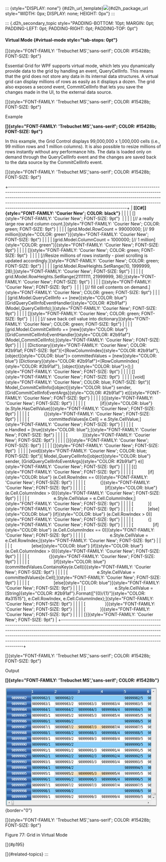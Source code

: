 ::: {style="DISPLAY: none"}
[](ms-xhelp:///?Id=d2h_url_template){#d2h_url_template}![](!package_url!){#d2h_package_url style="WIDTH: 0px; DISPLAY: none; HEIGHT: 0px"}
:::

::: {.d2h_secondary_topic style="PADDING-BOTTOM: 10pt; MARGIN: 0pt; PADDING-LEFT: 0pt; PADDING-RIGHT: 0pt; PADDING-TOP: 0pt"}
#### Virtual Mode {#virtual-mode style="tab-stops: 0pt"}

[]{style="FONT-FAMILY: 'Trebuchet MS','sans-serif'; COLOR: #15428b; FONT-SIZE: 9pt"} 

Essential Grid for WPF supports virtual mode, which lets you dynamically provide data to the grid by handling an event, QueryCellInfo. This means that the grid does not store any data in its internal data structures. A virtual grid can display millions of rows as easily as it displays a dozen. The grid also exposes a second event, CommitCellInfo that lets you save the changes made in the UI, to the external data source.

[]{style="FONT-FAMILY: 'Trebuchet MS','sans-serif'; COLOR: #15428b; FONT-SIZE: 9pt"} 

Example

**[]{style="FONT-FAMILY: 'Trebuchet MS','sans-serif'; COLOR: #15428b; FONT-SIZE: 9pt"}** 

In this example, the Grid Control displays 99,000,000 x 1,000,000 cells (i.e., 99 million rows and 1 million columns). It is also possible to resize millions of rows instantly without any performance hits. The data is loaded only on demand through the QueryCellInfo event and the changes are saved back to the data source by the CommitCellInfo event.

[]{style="FONT-FAMILY: 'Trebuchet MS','sans-serif'; COLOR: #15428b; FONT-SIZE: 9pt"} 

+-----------------------------------------------------------------------------------------------------------------------------------------------------------------------------------------------------------------------------------------------------------------------------------------------------------------------------------------------------------------------------------+
| **[\[C#\]]{style="FONT-FAMILY: 'Courier New'; COLOR: black"}**                                                                                                                                                                                                                                                                                                                    |
|                                                                                                                                                                                                                                                                                                                                                                                   |
| []{style="FONT-FAMILY: 'Courier New'; FONT-SIZE: 9pt"}                                                                                                                                                                                                                                                                                                                            |
|                                                                                                                                                                                                                                                                                                                                                                                   |
| [// a really large row and column count.]{style="FONT-FAMILY: 'Courier New'; COLOR: green; FONT-SIZE: 9pt"}                                                                                                                                                                                                                                                                       |
|                                                                                                                                                                                                                                                                                                                                                                                   |
| [grid.Model.RowCount = 99000000; [// 99 million]{style="COLOR: green"}]{style="FONT-FAMILY: 'Courier New'; FONT-SIZE: 9pt"}                                                                                                                                                                                                                                                       |
|                                                                                                                                                                                                                                                                                                                                                                                   |
| [grid.Model.ColumnCount = 1000000; [// 1 million]{style="COLOR: green"}]{style="FONT-FAMILY: 'Courier New'; FONT-SIZE: 9pt"}                                                                                                                                                                                                                                                      |
|                                                                                                                                                                                                                                                                                                                                                                                   |
| []{style="FONT-FAMILY: 'Courier New'; COLOR: green; FONT-SIZE: 9pt"}                                                                                                                                                                                                                                                                                                              |
|                                                                                                                                                                                                                                                                                                                                                                                   |
| [//Resize millions of rows instantly - pixel scrolling is updated accordingly.]{style="FONT-FAMILY: 'Courier New'; COLOR: green; FONT-SIZE: 9pt"}                                                                                                                                                                                                                                 |
|                                                                                                                                                                                                                                                                                                                                                                                   |
| [grid.Model.RowHeights.SetRange(10, 1999999, 28);]{style="FONT-FAMILY: 'Courier New'; FONT-SIZE: 9pt"}                                                                                                                                                                                                                                                                            |
|                                                                                                                                                                                                                                                                                                                                                                                   |
| [            grid.Model.RowHeights.SetRange(21111111, 21999999, 36);]{style="FONT-FAMILY: 'Courier New'; FONT-SIZE: 9pt"}                                                                                                                                                                                                                                                         |
|                                                                                                                                                                                                                                                                                                                                                                                   |
| []{style="FONT-FAMILY: 'Courier New'; FONT-SIZE: 9pt"}                                                                                                                                                                                                                                                                                                                            |
|                                                                                                                                                                                                                                                                                                                                                                                   |
| [// fill cell contents on demand.]{style="FONT-FAMILY: 'Courier New'; COLOR: green; FONT-SIZE: 9pt"}                                                                                                                                                                                                                                                                              |
|                                                                                                                                                                                                                                                                                                                                                                                   |
| [grid.Model.QueryCellInfo += [new]{style="COLOR: blue"} [GridQueryCellInfoEventHandler]{style="COLOR: #2b91af"}(Model_QueryCellInfo);]{style="FONT-FAMILY: 'Courier New'; FONT-SIZE: 9pt"}                                                                                                                                                                                        |
|                                                                                                                                                                                                                                                                                                                                                                                   |
| []{style="FONT-FAMILY: 'Courier New'; COLOR: green; FONT-SIZE: 9pt"}                                                                                                                                                                                                                                                                                                              |
|                                                                                                                                                                                                                                                                                                                                                                                   |
| [// save back cell value into dictionary]{style="FONT-FAMILY: 'Courier New'; COLOR: green; FONT-SIZE: 9pt"}                                                                                                                                                                                                                                                                       |
|                                                                                                                                                                                                                                                                                                                                                                                   |
| [grid.Model.CommitCellInfo += [new]{style="COLOR: blue"} [GridCommitCellInfoEventHandler]{style="COLOR: #2b91af"}(Model_CommitCellInfo);]{style="FONT-FAMILY: 'Courier New'; FONT-SIZE: 9pt"}                                                                                                                                                                                     |
|                                                                                                                                                                                                                                                                                                                                                                                   |
| [Dictionary]{style="FONT-FAMILY: 'Courier New'; COLOR: #2b91af; FONT-SIZE: 9pt"}[\<[RowColumnIndex]{style="COLOR: #2b91af"}, [object]{style="COLOR: blue"}\> committedValues = [new]{style="COLOR: blue"} [Dictionary]{style="COLOR: #2b91af"}\<[RowColumnIndex]{style="COLOR: #2b91af"}, [object]{style="COLOR: blue"}\>();]{style="FONT-FAMILY: 'Courier New'; FONT-SIZE: 9pt"} |
|                                                                                                                                                                                                                                                                                                                                                                                   |
| []{style="FONT-FAMILY: 'Courier New'; FONT-SIZE: 9pt"}                                                                                                                                                                                                                                                                                                                            |
|                                                                                                                                                                                                                                                                                                                                                                                   |
| [void]{style="FONT-FAMILY: 'Courier New'; COLOR: blue; FONT-SIZE: 9pt"}[ Model_CommitCellInfo([object]{style="COLOR: blue"} sender, [GridCommitCellInfoEventArgs]{style="COLOR: #2b91af"} e)]{style="FONT-FAMILY: 'Courier New'; FONT-SIZE: 9pt"}                                                                                                                                 |
|                                                                                                                                                                                                                                                                                                                                                                                   |
| [{]{style="FONT-FAMILY: 'Courier New'; FONT-SIZE: 9pt"}                                                                                                                                                                                                                                                                                                                           |
|                                                                                                                                                                                                                                                                                                                                                                                   |
| [            [if]{style="COLOR: blue"} (e.Style.HasCellValue)]{style="FONT-FAMILY: 'Courier New'; FONT-SIZE: 9pt"}                                                                                                                                                                                                                                                                |
|                                                                                                                                                                                                                                                                                                                                                                                   |
| [            {]{style="FONT-FAMILY: 'Courier New'; FONT-SIZE: 9pt"}                                                                                                                                                                                                                                                                                                               |
|                                                                                                                                                                                                                                                                                                                                                                                   |
| [                committedValues\[e.Cell\] = e.Style.CellValue;]{style="FONT-FAMILY: 'Courier New'; FONT-SIZE: 9pt"}                                                                                                                                                                                                                                                              |
|                                                                                                                                                                                                                                                                                                                                                                                   |
| [                e.Handled = [true]{style="COLOR: blue"};]{style="FONT-FAMILY: 'Courier New'; FONT-SIZE: 9pt"}                                                                                                                                                                                                                                                                    |
|                                                                                                                                                                                                                                                                                                                                                                                   |
| [            }]{style="FONT-FAMILY: 'Courier New'; FONT-SIZE: 9pt"}                                                                                                                                                                                                                                                                                                               |
|                                                                                                                                                                                                                                                                                                                                                                                   |
| [}]{style="FONT-FAMILY: 'Courier New'; FONT-SIZE: 9pt"}                                                                                                                                                                                                                                                                                                                           |
|                                                                                                                                                                                                                                                                                                                                                                                   |
| []{style="FONT-FAMILY: 'Courier New'; FONT-SIZE: 9pt"}                                                                                                                                                                                                                                                                                                                            |
|                                                                                                                                                                                                                                                                                                                                                                                   |
| [void]{style="FONT-FAMILY: 'Courier New'; COLOR: blue; FONT-SIZE: 9pt"}[ Model_QueryCellInfo([object]{style="COLOR: blue"} sender, [GridQueryCellInfoEventArgs]{style="COLOR: #2b91af"} e)]{style="FONT-FAMILY: 'Courier New'; FONT-SIZE: 9pt"}                                                                                                                                   |
|                                                                                                                                                                                                                                                                                                                                                                                   |
| [{]{style="FONT-FAMILY: 'Courier New'; FONT-SIZE: 9pt"}                                                                                                                                                                                                                                                                                                                           |
|                                                                                                                                                                                                                                                                                                                                                                                   |
| [            [if]{style="COLOR: blue"} (e.Cell.RowIndex == 0)]{style="FONT-FAMILY: 'Courier New'; FONT-SIZE: 9pt"}                                                                                                                                                                                                                                                                |
|                                                                                                                                                                                                                                                                                                                                                                                   |
| [            {]{style="FONT-FAMILY: 'Courier New'; FONT-SIZE: 9pt"}                                                                                                                                                                                                                                                                                                               |
|                                                                                                                                                                                                                                                                                                                                                                                   |
| [                [if]{style="COLOR: blue"} (e.Cell.ColumnIndex \> 0)]{style="FONT-FAMILY: 'Courier New'; FONT-SIZE: 9pt"}                                                                                                                                                                                                                                                         |
|                                                                                                                                                                                                                                                                                                                                                                                   |
| [                    e.Style.CellValue = e.Cell.ColumnIndex;]{style="FONT-FAMILY: 'Courier New'; FONT-SIZE: 9pt"}                                                                                                                                                                                                                                                                 |
|                                                                                                                                                                                                                                                                                                                                                                                   |
| [            }]{style="FONT-FAMILY: 'Courier New'; FONT-SIZE: 9pt"}                                                                                                                                                                                                                                                                                                               |
|                                                                                                                                                                                                                                                                                                                                                                                   |
| [            [else]{style="COLOR: blue"} [if]{style="COLOR: blue"} (e.Cell.RowIndex \> 0)]{style="FONT-FAMILY: 'Courier New'; FONT-SIZE: 9pt"}                                                                                                                                                                                                                                    |
|                                                                                                                                                                                                                                                                                                                                                                                   |
| [            {]{style="FONT-FAMILY: 'Courier New'; FONT-SIZE: 9pt"}                                                                                                                                                                                                                                                                                                               |
|                                                                                                                                                                                                                                                                                                                                                                                   |
| [                [if]{style="COLOR: blue"} (e.Cell.ColumnIndex == 0)]{style="FONT-FAMILY: 'Courier New'; FONT-SIZE: 9pt"}                                                                                                                                                                                                                                                         |
|                                                                                                                                                                                                                                                                                                                                                                                   |
| [                    e.Style.CellValue = e.Cell.RowIndex;]{style="FONT-FAMILY: 'Courier New'; FONT-SIZE: 9pt"}                                                                                                                                                                                                                                                                    |
|                                                                                                                                                                                                                                                                                                                                                                                   |
| [                [else]{style="COLOR: blue"} [if]{style="COLOR: blue"} (e.Cell.ColumnIndex \> 0)]{style="FONT-FAMILY: 'Courier New'; FONT-SIZE: 9pt"}                                                                                                                                                                                                                             |
|                                                                                                                                                                                                                                                                                                                                                                                   |
| [                {]{style="FONT-FAMILY: 'Courier New'; FONT-SIZE: 9pt"}                                                                                                                                                                                                                                                                                                           |
|                                                                                                                                                                                                                                                                                                                                                                                   |
| [                    [if]{style="COLOR: blue"} (committedValues.ContainsKey(e.Cell))]{style="FONT-FAMILY: 'Courier New'; FONT-SIZE: 9pt"}                                                                                                                                                                                                                                         |
|                                                                                                                                                                                                                                                                                                                                                                                   |
| [                        e.Style.CellValue = committedValues\[e.Cell\];]{style="FONT-FAMILY: 'Courier New'; FONT-SIZE: 9pt"}                                                                                                                                                                                                                                                      |
|                                                                                                                                                                                                                                                                                                                                                                                   |
| [                    [else]{style="COLOR: blue"}]{style="FONT-FAMILY: 'Courier New'; FONT-SIZE: 9pt"}                                                                                                                                                                                                                                                                             |
|                                                                                                                                                                                                                                                                                                                                                                                   |
| [                        e.Style.CellValue = [String]{style="COLOR: #2b91af"}.Format([\"{0}/{1}\"]{style="COLOR: #a31515"}, e.Cell.RowIndex, e.Cell.ColumnIndex);]{style="FONT-FAMILY: 'Courier New'; FONT-SIZE: 9pt"}                                                                                                                                                            |
|                                                                                                                                                                                                                                                                                                                                                                                   |
| [                }]{style="FONT-FAMILY: 'Courier New'; FONT-SIZE: 9pt"}                                                                                                                                                                                                                                                                                                           |
|                                                                                                                                                                                                                                                                                                                                                                                   |
| [            }]{style="FONT-FAMILY: 'Courier New'; FONT-SIZE: 9pt"}                                                                                                                                                                                                                                                                                                               |
|                                                                                                                                                                                                                                                                                                                                                                                   |
| [}]{style="FONT-FAMILY: 'Courier New'; FONT-SIZE: 9pt"}                                                                                                                                                                                                                                                                                                                           |
+-----------------------------------------------------------------------------------------------------------------------------------------------------------------------------------------------------------------------------------------------------------------------------------------------------------------------------------------------------------------------------------+

[]{style="FONT-FAMILY: 'Trebuchet MS','sans-serif'; COLOR: #15428b; FONT-SIZE: 9pt"} 

Output

**[]{style="FONT-FAMILY: 'Trebuchet MS','sans-serif'; COLOR: #15428b"}** 

![](ImagesExt/image61_147.jpg){border="0"}

[]{style="FONT-FAMILY: 'Trebuchet MS','sans-serif'; COLOR: #15428b; FONT-SIZE: 9pt"} 

Figure 77: Grid in Virtual Mode

[]{#p195} 

[]{#related-topics}
:::
